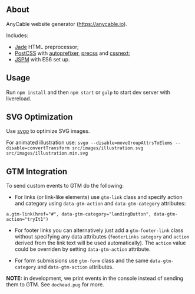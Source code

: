 ## About

AnyCable website generator (https://anycable.io).

Includes:
- [Jade](http://jade-lang.com) HTML preprocessor;
- [PostCSS](https://github.com/postcss/postcss) with [autoprefixer](https://github.com/postcss/autoprefixer), [precss](https://github.com/jonathantneal/precss) and [cssnext](http://cssnext.io);
- [JSPM](http://jspm.io) with ES6 set up.

## Usage

Run `npm install` and then `npm start` or `gulp` to start dev server with livereload.

## SVG Optimization

Use [svgo](https://github.com/svg/svgo) to optimize SVG images.

For animated illustration use: `svgo --disable=moveGroupAttrsToElems --disable=convertTransform src/images/illustration.svg src/images/illustration.min.svg`

## GTM Integration

To send custom events to GTM do the following:
- For links (or link-like elements) use `gtm-link` class and specify action and category using `data-gtm-action` and `data-gtm-category` attributes:

```pug
a.gtm-link(href="#", data-gtm-category="landingButton", data-gtm-action="tryIt1")
```

- For footer links you can alternatively just add a `gtm-footer-link` class without specifying any data attributes (`footerLinks` `category` and `action` derived from the link text will be used automatically). The `action` value could be overriden by setting `data-gtm-action` attribute.

- For form submissions use `gtm-form` class and the same `data-gtm-category` and `data-gtm-action` attributes.

**NOTE:** in development, we print events in the console instead of sending them to GTM. See `dochead.pug` for more.

